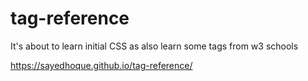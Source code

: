 # tag-reference
It's about to learn initial CSS as also learn some tags from w3 schools

https://sayedhoque.github.io/tag-reference/
